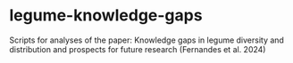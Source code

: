 # legume-knowledge-gaps
Scripts for analyses of the paper: Knowledge gaps in legume diversity and distribution and prospects for future research (Fernandes et al. 2024) 
